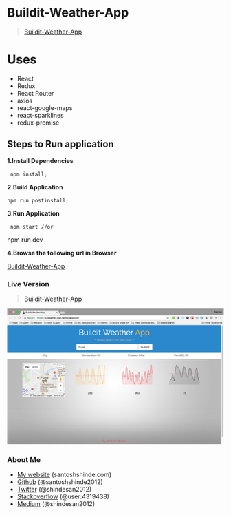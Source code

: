 # Buildit-Weather-App
> [Buildit-Weather-App](https://b-weather-app.herokuapp.com/)

# Uses

* React
* Redux
* React Router
* axios
* react-google-maps
* react-sparklines
* redux-promise

## Steps to Run application


**1.Install Dependencies**

	 npm install;

**2.Build Application**

	npm run postinstall;

**3.Run Application**

	 npm start //or
   npm run dev

**4.Browse the following url in Browser**

[Buildit-Weather-App](http://localhost:8080/)

### Live Version

  > [Buildit-Weather-App](https://b-weather-app.herokuapp.com/)

![Buildit-Weather-App](https://github.com/santoshshinde2012/weather-app/blob/master/public/demo.jpg)

### About Me

 * [My website](http://santoshshinde.com/) (santoshshinde.com)
 * [Github](https://github.com/santoshshinde2012) (@santoshshinde2012)
 * [Twitter](https://twitter.com/shindesan2012) (@shindesan2012)
 * [Stackoverflow](https://stackoverflow.com/users/4319438/santosh-shinde)  (@user:4319438)
 * [Medium](https://medium.com/@shindesan2012) (@shindesan2012)
